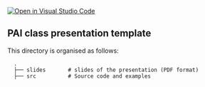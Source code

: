 [![Open in Visual Studio Code](https://classroom.github.com/assets/open-in-vscode-c66648af7eb3fe8bc4f294546bfd86ef473780cde1dea487d3c4ff354943c9ae.svg)](https://classroom.github.com/online_ide?assignment_repo_id=7768696&assignment_repo_type=AssignmentRepo)
## PAI class presentation template
This directory is organised as follows:

      .
      ├── slides       # slides of the presentation (PDF format) 
      ├── src          # Source code and examples
